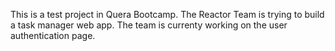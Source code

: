 This is a test project in Quera Bootcamp. The Reactor Team is trying to build  a task manager web app. The team is currenty working on the user authentication page.